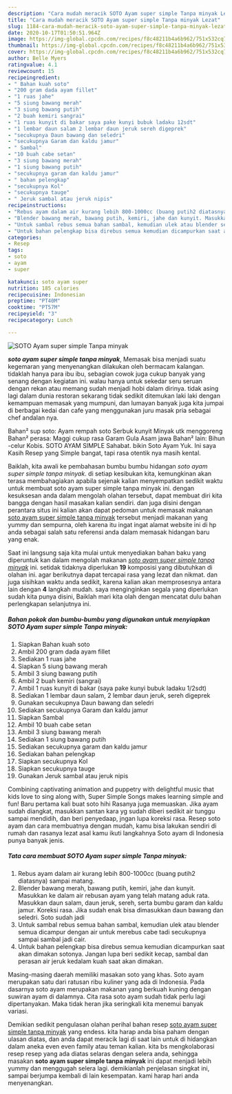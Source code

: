 ```yaml
---
description: "Cara mudah meracik SOTO Ayam super simple Tanpa minyak Lezat"
title: "Cara mudah meracik SOTO Ayam super simple Tanpa minyak Lezat"
slug: 1184-cara-mudah-meracik-soto-ayam-super-simple-tanpa-minyak-lezat
date: 2020-10-17T01:50:51.964Z
image: https://img-global.cpcdn.com/recipes/f8c48211b4a6b962/751x532cq70/soto-ayam-super-simple-tanpa-minyak-foto-resep-utama.jpg
thumbnail: https://img-global.cpcdn.com/recipes/f8c48211b4a6b962/751x532cq70/soto-ayam-super-simple-tanpa-minyak-foto-resep-utama.jpg
cover: https://img-global.cpcdn.com/recipes/f8c48211b4a6b962/751x532cq70/soto-ayam-super-simple-tanpa-minyak-foto-resep-utama.jpg
author: Belle Myers
ratingvalue: 4.1
reviewcount: 15
recipeingredient:
- " Bahan kuah soto"
- "200 gram dada ayam fillet"
- "1 ruas jahe"
- "5 siung bawang merah"
- "3 siung bawang putih"
- "2 buah kemiri sangrai"
- "1 ruas kunyit di bakar saya pake kunyi bubuk ladaku 12sdt"
- "1 lembar daun salam 2 lembar daun jeruk sereh digeprek"
- "secukupnya Daun bawang dan seledri"
- "secukupnya Garam dan kaldu jamur"
- " Sambal"
- "10 buah cabe setan"
- "3 siung bawang merah"
- "1 siung bawang putih"
- "secukupnya garam dan kaldu jamur"
- " bahan pelengkap"
- "secukupnya Kol"
- "secukupnya tauge"
- " Jeruk sambal atau jeruk nipis"
recipeinstructions:
- "Rebus ayam dalam air kurang lebih 800-1000cc (buang putih2 diatasnya) sampai matang."
- "Blender bawang merah, bawang putih, kemiri, jahe dan kunyit. Masukkan ke dalam air rebusan ayam yang telah matang aduk rata. Masukkan daun salam, daun jeruk, sereh, serta bumbu garam dan kaldu jamur. Koreksi rasa. Jika sudah enak bisa dimasukkan daun bawang dan seledri. Soto sudah jadi"
- "Untuk sambal rebus semua bahan sambal, kemudian ulek atau blender semua dicampur dengan air untuk merebus cabe tadi secukupnya sampai sambal jadi cair."
- "Untuk bahan pelengkap bisa direbus semua kemudian dicampurkan saat akan dimakan sotonya. Jangan lupa beri sedikit kecap, sambal dan perasan air jeruk kedalam kuah saat akan dimakan."
categories:
- Resep
tags:
- soto
- ayam
- super

katakunci: soto ayam super 
nutrition: 185 calories
recipecuisine: Indonesian
preptime: "PT40M"
cooktime: "PT57M"
recipeyield: "3"
recipecategory: Lunch

---
```



![SOTO Ayam super simple Tanpa minyak](https://img-global.cpcdn.com/recipes/f8c48211b4a6b962/751x532cq70/soto-ayam-super-simple-tanpa-minyak-foto-resep-utama.jpg)

<b><i>soto ayam super simple tanpa minyak</i></b>, Memasak bisa menjadi suatu kegemaran yang menyenangkan dilakukan oleh bermacam kalangan. tidaklah hanya para ibu ibu, sebagian cowok juga cukup banyak yang senang dengan kegiatan ini. walau hanya untuk sekedar seru seruan dengan rekan atau memang sudah menjadi hobi dalam dirinya. tidak asing lagi dalam dunia restoran sekarang tidak sedikit ditemukan laki laki dengan kemampuan memasak yang mumpuni, dan lumayan banyak juga kita jumpai di berbagai kedai dan cafe yang menggunakan juru masak pria sebagai chef andalan nya.

Bahan² sup soto: Ayam rempah soto Serbuk kunyit Minyak utk menggoreng Bahan² perasa: Maggi cukup rasa Garam Gula Asam jawa Bahan² lain: Bihun -celur Kobis. SOTO AYAM SIMPLE Sahabat. bikin Soto Ayam Yuk. Ini saya Kasih Resep yang Simple bangat, tapi rasa otentik nya masih kental.

Baiklah, kita awali ke pembahasan bumbu bumbu hidangan <i>soto ayam super simple tanpa minyak</i>. di setiap kesibukan kita, kemungkinan akan terasa membahagiakan apabila sejenak kalian menyempatkan sedikit waktu untuk membuat soto ayam super simple tanpa minyak ini. dengan kesuksesan anda dalam mengolah olahan tersebut, dapat membuat diri kita bangga dengan hasil masakan kalian sendiri. dan juga disini dengan perantara situs ini kalian akan dapat pedoman untuk memasak makanan <u>soto ayam super simple tanpa minyak</u> tersebut menjadi makanan yang yummy dan sempurna, oleh karena itu ingat ingat alamat website ini di hp anda sebagai salah satu referensi anda dalam memasak hidangan baru yang enak.


Saat ini langsung saja kita mulai untuk menyediakan bahan baku yang diperuntuk kan dalam mengolah makanan <u><i>soto ayam super simple tanpa minyak</i></u> ini. setidak tidaknya diperlukan <b>19</b> komposisi yang dibutuhkan di olahan ini. agar berikutnya dapat tercapai rasa yang lezat dan nikmat. dan juga sisihkan waktu anda sedikit, karena kalian akan memprosesnya antara lain dengan <b>4</b> langkah mudah. saya menginginkan segala yang diperlukan sudah kita punya disini, Baiklah mari kita olah dengan mencatat dulu bahan perlengkapan selanjutnya ini.

<!--inarticleads1-->

##### Bahan pokok dan bumbu-bumbu yang digunakan untuk menyiapkan SOTO Ayam super simple Tanpa minyak:

1. Siapkan  Bahan kuah soto
1. Ambil 200 gram dada ayam fillet
1. Sediakan 1 ruas jahe
1. Siapkan 5 siung bawang merah
1. Ambil 3 siung bawang putih
1. Ambil 2 buah kemiri (sangrai)
1. Ambil 1 ruas kunyit di bakar (saya pake kunyi bubuk ladaku 1/2sdt)
1. Sediakan 1 lembar daun salam, 2 lembar daun jeruk, sereh digeprek
1. Gunakan secukupnya Daun bawang dan seledri
1. Sediakan secukupnya Garam dan kaldu jamur
1. Siapkan  Sambal
1. Ambil 10 buah cabe setan
1. Ambil 3 siung bawang merah
1. Sediakan 1 siung bawang putih
1. Sediakan secukupnya garam dan kaldu jamur
1. Sediakan  bahan pelengkap
1. Siapkan secukupnya Kol
1. Siapkan secukupnya tauge
1. Gunakan  Jeruk sambal atau jeruk nipis


Combining captivating animation and puppetry with delightful music that kids love to sing along with, Super Simple Songs makes learning simple and fun! Baru pertama kali buat soto hihi Rasanya juga memuaskan. Jika ayam sudah diangkat, masukkan santan kara yg sudah diberi sedikit air tunggu sampai mendidih, dan beri penyedaap, jngan lupa koreksi rasa. Resep soto ayam dan cara membuatnya dengan mudah, kamu bisa lakukan sendiri di rumah dan rasanya lezat asal kamu ikuti langkahnya Soto ayam di Indonesia punya banyak jenis. 

<!--inarticleads2-->

##### Tata cara membuat SOTO Ayam super simple Tanpa minyak:

1. Rebus ayam dalam air kurang lebih 800-1000cc (buang putih2 diatasnya) sampai matang.
1. Blender bawang merah, bawang putih, kemiri, jahe dan kunyit. Masukkan ke dalam air rebusan ayam yang telah matang aduk rata. Masukkan daun salam, daun jeruk, sereh, serta bumbu garam dan kaldu jamur. Koreksi rasa. Jika sudah enak bisa dimasukkan daun bawang dan seledri. Soto sudah jadi
1. Untuk sambal rebus semua bahan sambal, kemudian ulek atau blender semua dicampur dengan air untuk merebus cabe tadi secukupnya sampai sambal jadi cair.
1. Untuk bahan pelengkap bisa direbus semua kemudian dicampurkan saat akan dimakan sotonya. Jangan lupa beri sedikit kecap, sambal dan perasan air jeruk kedalam kuah saat akan dimakan.


Masing-masing daerah memiliki masakan soto yang khas. Soto ayam merupakan satu dari ratusan ribu kuliner yang ada di Indonesia. Pada dasarnya soto ayam merupakan makanan yang berkuah kuning dengan suwiran ayam di dalamnya. Cita rasa soto ayam sudah tidak perlu lagi dipertanyakan. Maka tidak heran jika seringkali kita menemui banyak variasi. 

Demikian sedikit pengulasan olahan perihal bahan resep <u>soto ayam super simple tanpa minyak</u> yang endess. kita harap anda bisa paham dengan ulasan diatas, dan anda dapat meracik lagi di saat lain untuk di hidangkan dalam aneka even even family atau teman kalian. kita bs mengkolaborasi resep resep yang ada diatas selaras dengan selera anda, sehingga masakan <b>soto ayam super simple tanpa minyak</b> ini dapat menjadi lebih yummy dan menggugah selera lagi. demikianlah penjelasan singkat ini, sampai berjumpa kembali di lain kesempatan. kami harap hari anda menyenangkan.
